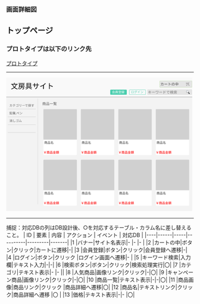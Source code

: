 ### 画面詳細図
## トップページ
### プロトタイプは以下のリンク先
[プロトタイプ](https://www.figma.com/file/ZBReba9UB4XT2DDuA352MB/文房具サイト?node-id=0%3A1)
*****
<img src="./img/トップページ.png" width="500">

*****
捕捉：対応DBの列はDB設計後、○を対応するテーブル・カラム名に差し替えること。
| ID | 要素 | 内容 | アクション | イベント | 対応DB |
|----|------|-----|----------|---------|-------|
|1   |バナー|サイト名表示|-     |-        |-      |
|2   |カートの中|ボタン|クリック|カートに遷移|-|
|3   |会員登録|ボタン|クリック|会員登録へ遷移|-|
|4   |ログイン|ボタン|クリック   |ログイン画面へ遷移|-      |
|5   |キーワード検索|入力欄|テキスト入力|-|-|
|6   |検索ボタン|ボタン|クリック|検索処理実行|〇|
|7   |カテゴリ|テキスト表示|-       |-       ||
|8   |人気商品|画像リンク|クリック|-|〇|
|9   |キャンペーン商品|画像リンク|クリック|-|〇|
|10   |商品一覧|テキスト表示|-|-|〇|
|11   |商品画像|商品リンク|クリック |商品詳細へ遷移|〇|
|12   |商品名|テキストリンク|クリック|商品詳細へ遷移   |〇      |
|13   |価格|テキスト表示|-|-           |〇|


